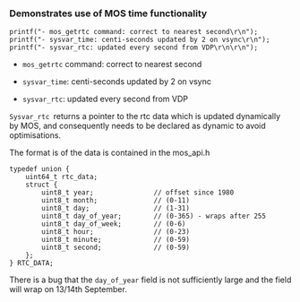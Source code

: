 ### Demonstrates use of MOS time functionality

    
    printf("- mos_getrtc command: correct to nearest second\r\n");
    printf("- sysvar_time: centi-seconds updated by 2 on vsync\r\n");
    printf("- sysvar_rtc: updated every second from VDP\r\n\r\n");

- `mos_getrtc` command: correct to nearest second

- `sysvar_time`: centi-seconds updated by 2 on vsync

- `sysvar_rtc`: updated every second from VDP

`Sysvar_rtc `returns a pointer to the rtc data which is updated dynamically by MOS, and consequently needs to be declared as dynamic to avoid optimisations.

The format is of the data is contained in the mos_api.h

```
typedef union {
    uint64_t rtc_data;
    struct {
        uint8_t year;               // offset since 1980
        uint8_t month;              // (0-11)
        uint8_t day;                // (1-31)
        uint8_t day_of_year;        // (0-365) - wraps after 255
        uint8_t day_of_week;        // (0-6)
        uint8_t hour;               // (0-23)
        uint8_t minute;             // (0-59)
        uint8_t second;             // (0-59)
    };
} RTC_DATA;

```

There is a bug that the `day_of_year` field is not sufficiently large and the field will wrap on 13/14th September.
